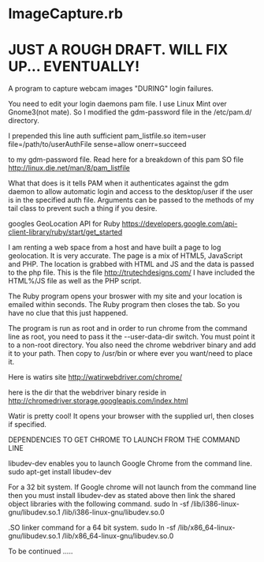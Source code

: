 ImageCapture.rb
===============

# JUST A ROUGH DRAFT. WILL FIX UP... EVENTUALLY!

A program to capture webcam images "DURING" login failures.

You need to edit your login daemons pam file. I use Linux Mint over Gnome3(not mate). So I modified the gdm-password file in the /etc/pam.d/ directory.

I prepended this line 
auth sufficient pam_listfile.so item=user file=/path/to/userAuthFile sense=allow onerr=succeed

to my gdm-password file. Read here for a breakdown of this pam SO file http://linux.die.net/man/8/pam_listfile

What that does is it tells PAM when it authenticates against the gdm daemon to allow automatic login and access to the desktop/user if the user is in the specified auth file. Arguments can be passed to the methods of my tail class to prevent such a thing if you desire.

googles GeoLocation API for Ruby https://developers.google.com/api-client-library/ruby/start/get_started

I am renting a web space from a host and have built a page to log geolocation. It is very accurate. The page is a mix of HTML5, JavaScript and PHP. The location is grabbed with HTML and JS and the data is passed to the php file. This is the file http://trutechdesigns.com/ I have included the HTML%/JS file as well as the PHP script. 

The Ruby program opens your broswer with my site and your location is emailed within seconds. The Ruby program then closes the tab. So you have no clue that this just happened.

The program is run as root and in order to run chrome from the command line as root, you need to pass it the --user-data-dir switch. You must point it to a non-root directory. You also need the chrome webdriver binary and add it to your path. Then copy to /usr/bin or where ever you want/need to place it. 

Here is watirs site http://watirwebdriver.com/chrome/

here is the dir that the webdriver binary reside in http://chromedriver.storage.googleapis.com/index.html

Watir is pretty cool! It opens your browser with the supplied url, then closes if specified.


DEPENDENCIES TO GET CHROME TO LAUNCH FROM THE COMMAND LINE

libudev-dev enables you to launch Google Chrome from the command line.
        sudo apt-get install libudev-dev

For a 32 bit system. If Google chrome will not launch from the command line then you must install libudev-dev
as stated above then link the shared object libraries with the following command.
        sudo ln -sf /lib/i386-linux-gnu/libudev.so.1 /lib/i386-linux-gnu/libudev.so.0

.SO linker command for a 64 bit system.
        sudo ln -sf /lib/x86_64-linux-gnu/libudev.so.1 /lib/x86_64-linux-gnu/libudev.so.0

To be continued .....
